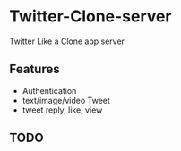# Twitter-Clone-server

Twitter Like a Clone app server

## Features

- Authentication
- text/image/video Tweet
- tweet reply, like, view

## TODO

